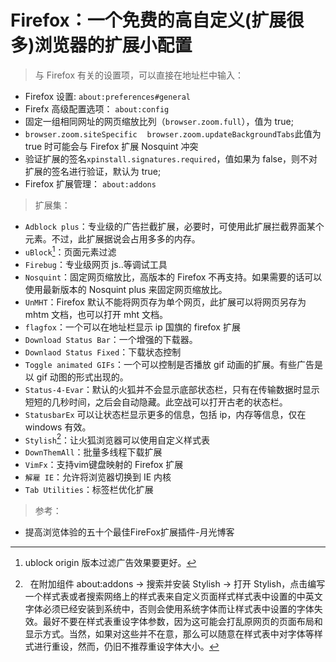#  Firefox：一个免费的高自定义(扩展很多)浏览器的扩展小配置

> 与 Firefox 有关的设置项，可以直接在地址栏中输入：

+ Firefox 设置: `about:preferences#general`
+ Firefx 高级配置选项： `about:config`
+ 固定一组相同网址的网页缩放比列（`browser.zoom.full`），值为 true;
+ `browser.zoom.siteSpecific` &nbsp;&nbsp;  `browser.zoom.updateBackgroundTabs`此值为true 时可能会与 Firefox 扩展 Nosquint 冲突
+ 验证扩展的签名`xpinstall.signatures.required`，值如果为 false，则不对扩展的签名进行验证，默认为 true;
+ Firefox 扩展管理： `about:addons`

> 扩展集：

+ `Adblock plus`：专业级的广告拦截扩展，必要时，可使用此扩展拦截界面某个元素。不过，此扩展据说会占用多多的内存。
+ `uBlock`[^ublock]：页面元素过滤
+ `Firebug`：专业级网页 js..等调试工具
+ `Nosquint`：固定网页缩放比，高版本的 Firefox 不再支持。如果需要的话可以使用最新版本的 Nosquint plus 来固定网页缩放比。
+ `UnMHT`：Firefox 默认不能将网页存为单个网页，此扩展可以将网页另存为 mhtm 文档，也可以打开 mht 文档。
+ `flagfox`：一个可以在地址栏显示 ip 国旗的 firefox 扩展
+ `Download Status Bar`：一个增强的下载器。
+ `Downlaod Status Fixed`：下载状态控制
+ `Toggle animated GIFs`：一个可以控制是否播放 gif 动画的扩展。有些广告是以 gif 动图的形式出现的。
+ `Status-4-Evar`：默认的火狐并不会显示底部状态栏，只有在传输数据时显示短短的几秒时间，之后会自动隐藏。此空战可以打开古老的状态栏。
+ `StatusbarEx` 可以让状态栏显示更多的信息，包括 ip，内存等信息，仅在 windows 有效。 
+ `Stylish`[^stylish]：让火狐浏览器可以使用自定义样式表
+ `DownThemAll`：批量多线程下载扩展
+ `VimFx`：支持vim键盘映射的 Firefox 扩展
+ `解雇 IE`：允许将浏览器切换到 IE 内核
+ `Tab Utilities`：标签栏优化扩展

[^ublock]:  ublock origin 版本过滤广告效果要更好。

[^stylish]: &nbsp;&nbsp;在附加组件 about:addons -> 搜索并安装 Stylish -> 打开 Stylish，点击编写一个样式表或者搜索网络上的样式表来自定义页面样式样式表中设置的中英文字体必须已经安装到系统中，否则会使用系统字体而让样式表中设置的字体失效。最好不要在样式表重设字体参数，因为这可能会打乱原网页的页面布局和显示方式。当然，如果对这些并不在意，那么可以随意在样式表中对字体等样式进行重设，然而，仍旧不推荐重设字体大小。

> 参考：

+ 提高浏览体验的五十个最佳FireFox扩展插件-月光博客
